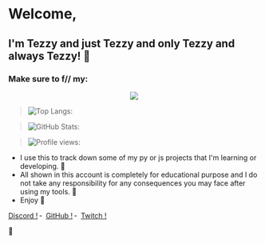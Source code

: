 # Welcome,
## I'm Tezzy and just Tezzy and only Tezzy and always Tezzy! 📸
### Make sure to f// my:

<p align="center">
<img src ="https://discord.c99.nl/widget/theme-2/721568162084290680.png">
    
> ![Top Langs:](https://github-readme-stats.vercel.app/api/top-langs/?username=DaddyTezzy&theme=tokyonight&layout=compact)

> ![GitHub Stats:](https://github-readme-stats.vercel.app/api?username=DaddyTezzy&show_icons=true&theme=tokyonight)

> ![Profile views:](https://gpvc.arturio.dev/tezzy-lab?v=3)

- I use this to track down some of my py or js projects that I'm learning or developing. 🚧
- All shown in this account is completely for educational purpose and I do not take any responsibility for any consequences you may face after using my tools. 🎯
- Enjoy 🌙

<a href="https://discord.com/channels/@me/721568162084290680">Discord !</a>
    ╴
        <a href="https://github.com/DaddyTezzy">GitHub !</a>
    ╴
        <a href="https://twitch.tv/daddy_tezzy">Twitch !</a>
</p>
 🥤
